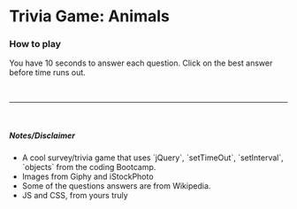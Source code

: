 <h1>Trivia Game: Animals</h1>

<h3>How to play</h3>
<p>You have 10 seconds to answer each question. Click on the best answer before time runs out.</p>
<br><hr><br>
<h5>Notes/Disclaimer</h5>
<ul>
  <li>A cool survey/trivia game that uses `jQuery`, `setTimeOut`, `setInterval`, `objects` from the coding Bootcamp.</li>
  <li>Images from Giphy and iStockPhoto</li>
  <li>Some of the questions answers are from Wikipedia.</li>
  <li>JS and CSS, from yours truly</li>
</ul>


